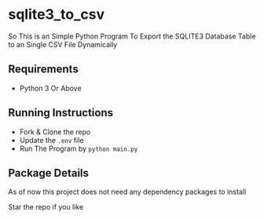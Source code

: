 # sqlite3_to_csv

So This is an Simple Python Program To Export the SQLITE3 Database Table to an Single CSV File Dynamically

## Requirements
- Python 3 Or Above

## Running Instructions
- Fork & Clone the repo
- Update the `.env` file
- Run The Program by `python main.py`

## Package Details

As of now this project does not need any dependency packages to install

Star the repo if you like
